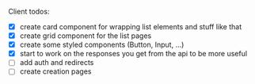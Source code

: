 Client todos:

-   [x] create card component for wrapping list elements and stuff like that
-   [x] create grid component for the list pages
-   [x] create some styled components (Button, Input, ...)
-   [x] start to work on the responses you get from the api to be more useful
-   [ ] add auth and redirects
-   [ ] create creation pages

